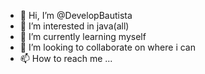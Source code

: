 - 👋 Hi, I’m @DevelopBautista
- 👀 I’m interested in java(all)
- 🌱 I’m currently learning myself
- 💞️ I’m looking to collaborate on where i can 
- 📫 How to reach me ...

<!---
DevelopBautista/DevelopBautista is a ✨ special ✨ repository because its `README.md` (this file) appears on your GitHub profile.
You can click the Preview link to take a look at your changes.
--->
